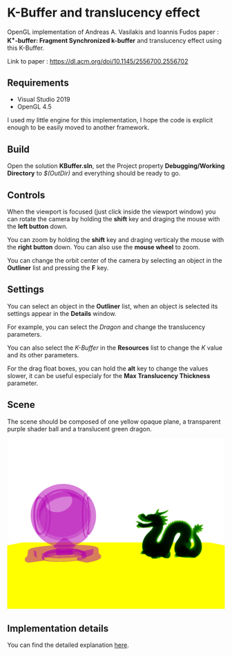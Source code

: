 # K-Buffer and translucency effect

OpenGL implementation of Andreas A. Vasilakis and Ioannis Fudos paper : __K<sup>+</sup>-buffer: Fragment Synchronized k-buffer__ and translucency effect using this K-Buffer.

Link to paper : https://dl.acm.org/doi/10.1145/2556700.2556702

## Requirements

- Visual Studio 2019
- OpenGL 4.5

I used my little engine for this implementation, I hope the code is explicit enough to be easily moved to another framework.

## Build

Open the solution __KBuffer.sln__, set the Project property __Debugging/Working Directory__ to *$(OutDir)* and everything should be ready to go.

## Controls

When the viewport is focused (just click inside the viewport window) you can rotate the camera by holding the __shift__ key and draging the mouse with the __left button__ down.

You can zoom by holding the __shift__ key and draging verticaly the mouse with the __right button__ down. You can also use the __mouse wheel__ to zoom.

You can change the orbit center of the camera by selecting an object in the __Outliner__ list and pressing the __F__ key.

## Settings

You can select an object in the __Outliner__ list, when an object is selected its settings appear in the __Details__ window.

For example, you can select the *Dragon* and change the translucency parameters.

You can also select the *K-Buffer* in the __Resources__ list to change the *K* value and its other parameters.

For the drag float boxes, you can hold the __alt__ key to change the values slower, it can be useful especialy for the __Max Translucency Thickness__ parameter.

## Scene

The scene should be composed of one yellow opaque plane, a transparent purple shader ball and a translucent green dragon.

![Expected result of the sample scene.](/Data/SampleScene.png)

## Implementation details

You can find the detailed explanation [here](http://www.remimaigne.com/personal-projects/k-buffer-and-translucency).
